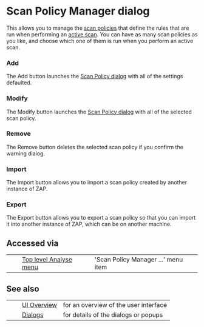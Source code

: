 # Scan Policy Manager dialog #

This allows you to manage the [scan policies][] that define the rules that are run when performing an [active scan][].
You can have as many scan policies as you like, and choose which one of them is run when you perform an active scan.

### Add ###

The Add button launches the [Scan Policy dialog][] with all of the settings defaulted.

### Modify ###

The Modify button launches the [Scan Policy dialog][] with all of the selected scan policy.

### Remove ###

The Remove button deletes the selected scan policy if you confirm the warning dialog.

### Import ###

The Import button allows you to import a scan policy created by another instance of ZAP.


### Export ###

The Export button allows you to export a scan policy so that you can import it into another instance of ZAP, which can be on another machine.


## Accessed via ##

<table> 
 <tbody>
  <tr>
   <td>&nbsp;&nbsp;&nbsp;&nbsp;</td>
   <td><a href="HelpUiTlmenuAnalysis" rel="nofollow">Top level Analyse menu</a></td>
   <td>'Scan Policy Manager ...' menu item</td>
  </tr> 
 </tbody>
</table>

## See also ##

<table> 
 <tbody>
  <tr>
   <td>&nbsp;&nbsp;&nbsp;&nbsp;</td>
   <td> <a href="HelpUiOverview" rel="nofollow">UI Overview</a></td>
   <td>for an overview of the user interface</td>
  </tr> 
  <tr>
   <td>&nbsp;&nbsp;&nbsp;&nbsp;</td>
   <td> <a href="HelpUiDialogsDialogs" rel="nofollow">Dialogs</a></td>
   <td>for details of the dialogs or popups </td>
  </tr> 
 </tbody>
</table>


[scan policies]: HelpStartConceptsScanpolicy
[active scan]: HelpStartConceptsAscan
[Scan Policy dialog]: HelpUiDialogsScanpolicy